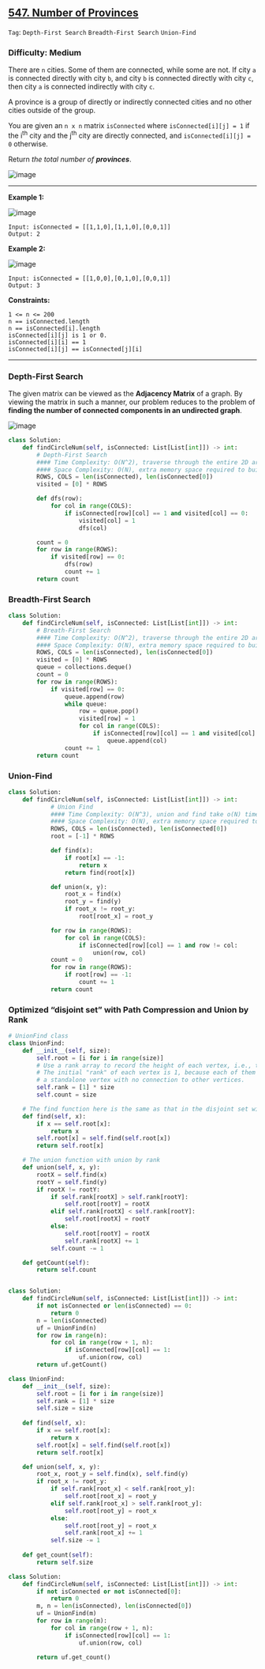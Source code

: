 ## [547. Number of Provinces](https://leetcode.com/problems/number-of-provinces/)

```Tag```: ```Depth-First Search``` ```Breadth-First Search``` ```Union-Find```

### Difficulty: Medium

There are ```n``` cities. Some of them are connected, while some are not. If city ```a``` is connected directly with city ```b```, and city ```b``` is connected directly with city ```c```, then city ```a``` is connected indirectly with city ```c```.

A province is a group of directly or indirectly connected cities and no other cities outside of the group.

You are given an ```n x n``` matrix ```isConnected``` where ```isConnected[i][j] = 1``` if the i<sup>th</sup> city and the j<sup>th</sup> city are directly connected, and ```isConnected[i][j] = 0``` otherwise.

Return _the total number of __provinces___.

![image](https://user-images.githubusercontent.com/35042430/211407318-7a2b870e-6643-4c41-8303-736f96aed004.png)

---

__Example 1:__

![image](https://assets.leetcode.com/uploads/2020/12/24/graph1.jpg)
```
Input: isConnected = [[1,1,0],[1,1,0],[0,0,1]]
Output: 2
```

__Example 2:__

![image](https://assets.leetcode.com/uploads/2020/12/24/graph2.jpg)
```
Input: isConnected = [[1,0,0],[0,1,0],[0,0,1]]
Output: 3
```

__Constraints:__
```
1 <= n <= 200
n == isConnected.length
n == isConnected[i].length
isConnected[i][j] is 1 or 0.
isConnected[i][i] == 1
isConnected[i][j] == isConnected[j][i]
```

---

### Depth-First Search

The given matrix can be viewed as the __Adjacency Matrix__ of a graph. By viewing the matrix in such a manner, our problem reduces to the problem of __finding the number of connected components in an undirected graph__.

![image](https://user-images.githubusercontent.com/35042430/211258836-93da295a-a309-4311-a2e2-eb2fcf183d9f.png)

```Python
class Solution:
    def findCircleNum(self, isConnected: List[List[int]]) -> int:
        # Depth-First Search
        #### Time Complexity: O(N^2), traverse through the entire 2D array
        #### Space Complexity: O(N), extra memory space required to build visited
        ROWS, COLS = len(isConnected), len(isConnected[0])
        visited = [0] * ROWS

        def dfs(row):
            for col in range(COLS):
                if isConnected[row][col] == 1 and visited[col] == 0:
                    visited[col] = 1
                    dfs(col)

        count = 0
        for row in range(ROWS):
            if visited[row] == 0:
                dfs(row)
                count += 1
        return count
```

### Breadth-First Search

```Python
class Solution:
    def findCircleNum(self, isConnected: List[List[int]]) -> int:
        # Breath-First Search
        #### Time Complexity: O(N^2), traverse through the entire 2D array
        #### Space Complexity: O(N), extra memory space required to build visited  
        ROWS, COLS = len(isConnected), len(isConnected[0])
        visited = [0] * ROWS
        queue = collections.deque()
        count = 0
        for row in range(ROWS):
            if visited[row] == 0:
                queue.append(row)
                while queue:
                    row = queue.pop()
                    visited[row] = 1
                    for col in range(COLS):
                        if isConnected[row][col] == 1 and visited[col] == 0:
                            queue.append(col)
                count += 1
        return count
```

### Union-Find

```Python
class Solution:
    def findCircleNum(self, isConnected: List[List[int]]) -> int:
            # Union Find
            #### Time Complexity: O(N^3), union and find take o(N) time while traversing through the entire 2D array
            #### Space Complexity: O(N), extra memory space required to build root        
            ROWS, COLS = len(isConnected), len(isConnected[0])
            root = [-1] * ROWS

            def find(x):   
                if root[x] == -1:
                    return x
                return find(root[x])

            def union(x, y):
                root_x = find(x)
                root_y = find(y)
                if root_x != root_y:
                    root[root_x] = root_y

            for row in range(ROWS):
                for col in range(COLS):
                    if isConnected[row][col] == 1 and row != col:
                        union(row, col)
            count = 0
            for row in range(ROWS):
                if root[row] == -1:
                    count += 1
            return count
```

### Optimized “disjoint set” with Path Compression and Union by Rank

```Python
# UnionFind class
class UnionFind:
    def __init__(self, size):
        self.root = [i for i in range(size)]
        # Use a rank array to record the height of each vertex, i.e., the "rank" of each vertex.
        # The initial "rank" of each vertex is 1, because each of them is
        # a standalone vertex with no connection to other vertices.
        self.rank = [1] * size
        self.count = size

    # The find function here is the same as that in the disjoint set with path compression.
    def find(self, x):
        if x == self.root[x]:
            return x
        self.root[x] = self.find(self.root[x])
        return self.root[x]

    # The union function with union by rank
    def union(self, x, y):
        rootX = self.find(x)
        rootY = self.find(y)
        if rootX != rootY:
            if self.rank[rootX] > self.rank[rootY]:
                self.root[rootY] = rootX
            elif self.rank[rootX] < self.rank[rootY]:
                self.root[rootX] = rootY
            else:
                self.root[rootY] = rootX
                self.rank[rootX] += 1
            self.count -= 1

    def getCount(self):
        return self.count


class Solution:
    def findCircleNum(self, isConnected: List[List[int]]) -> int:
        if not isConnected or len(isConnected) == 0:
            return 0
        n = len(isConnected)
        uf = UnionFind(n)
        for row in range(n):
            for col in range(row + 1, n):
                if isConnected[row][col] == 1:
                    uf.union(row, col)
        return uf.getCount()
```

```Python
class UnionFind:
    def __init__(self, size):
        self.root = [i for i in range(size)]
        self.rank = [1] * size
        self.size = size
    
    def find(self, x):
        if x == self.root[x]:
            return x
        self.root[x] = self.find(self.root[x])
        return self.root[x]

    def union(self, x, y):
        root_x, root_y = self.find(x), self.find(y)
        if root_x != root_y:
            if self.rank[root_x] < self.rank[root_y]:
                self.root[root_x] = root_y
            elif self.rank[root_x] > self.rank[root_y]:
                self.root[root_y] = root_x
            else:
                self.root[root_y] = root_x
                self.rank[root_x] += 1
            self.size -= 1
    
    def get_count(self):
        return self.size

class Solution:
    def findCircleNum(self, isConnected: List[List[int]]) -> int:
        if not isConnected or not isConnected[0]:
            return 0
        m, n = len(isConnected), len(isConnected[0])
        uf = UnionFind(m)
        for row in range(m):
            for col in range(row + 1, n):
                if isConnected[row][col] == 1:
                    uf.union(row, col)
        
        return uf.get_count()
```
